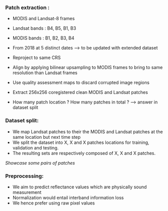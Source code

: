 ### Patch extraction :
- MODIS and Landsat-8 frames
- Landsat bands : B4, B5, B1, B3
- MODIS bands : B1, B2, B3, B4
- From 2018 at 5 distinct dates --> to be updated with extended dataset

- Reproject to same CRS
- Align by applying bilinear upsampling to MODIS frames to bring to same resolution than Landsat frames
- Use quality assessment maps to discard corrupted image regions
- Extract 256x256 coregistered clean MODIS and Landsat patches
- How many patch location ? How many patches in total ? --> answer in dataset split

### Dataset split:
- We map Landsat patches to their the MODIS and Landsat patches at the same location but next time step
- We split the dataset into X, X and X patches locations for training, validation and testing.
- The resulting sets are respectively composed of X, X and X patches.


_Showcase some pairs of patches_


### Preprocessing:
- We aim to predict reflectance values which are physically sound measurement
- Normalization would entail interband information loss
- We hence prefer using raw pixel values
